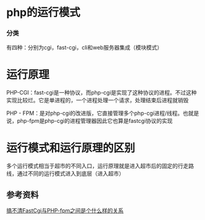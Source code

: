 # php的运行模式

### 分类

有四种：分别为cgi，fast-cgi，cli和web服务器集成（模块模式）



# 运行原理

PHP-CGI：fast-cgi是一种协议，而php-cgi是实现了这种协议的进程。不过这种实现比较烂。它是单进程的，一个进程处理一个请求，处理结束后进程就销毁

PHP - FPM：是对php-cgi的改进版，它直接管理多个php-cgi进程/线程。也就是说，php-fpm是php-cgi的进程管理器因此它也算是fastcgi协议的实现

# 运行模式和运行原理的区别

多个运行模式相当于超市的不同入口，运行原理就是进入超市后的固定的行走路线，通过不同的运行模式进入到底层（进入超市）

## 参考资料

[搞不清FastCgi与PHP-fpm之间是个什么样的关系](https://segmentfault.com/q/1010000000256516)

